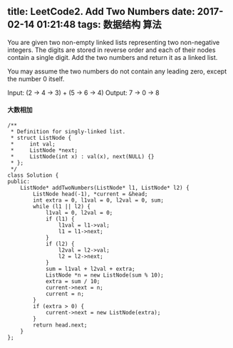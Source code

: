 title: LeetCode2. Add Two Numbers
date: 2017-02-14 01:21:48
tags: 数据结构 算法 
---

You are given two non-empty linked lists representing two non-negative integers. The digits are stored in reverse order and each of their nodes contain a single digit. Add the two numbers and return it as a linked list.

You may assume the two numbers do not contain any leading zero, except the number 0 itself.

Input: (2 -> 4 -> 3) + (5 -> 6 -> 4)
Output: 7 -> 0 -> 8

#### 大数相加

```
/**
 * Definition for singly-linked list.
 * struct ListNode {
 *     int val;
 *     ListNode *next;
 *     ListNode(int x) : val(x), next(NULL) {}
 * };
 */
class Solution {
public:
    ListNode* addTwoNumbers(ListNode* l1, ListNode* l2) {
        ListNode head(-1), *current = &head;
        int extra = 0, l1val = 0, l2val = 0, sum;
        while (l1 || l2) {
            l1val = 0, l2val = 0;
            if (l1) {
                l1val = l1->val;
                l1 = l1->next;
            }
            if (l2) {
                l2val = l2->val;
                l2 = l2->next;
            }
            sum = l1val + l2val + extra;
            ListNode *n = new ListNode(sum % 10);
            extra = sum / 10;
            current->next = n;
            current = n;
        }
        if (extra > 0) {
            current->next = new ListNode(extra);
        }
        return head.next;
    }
};
```